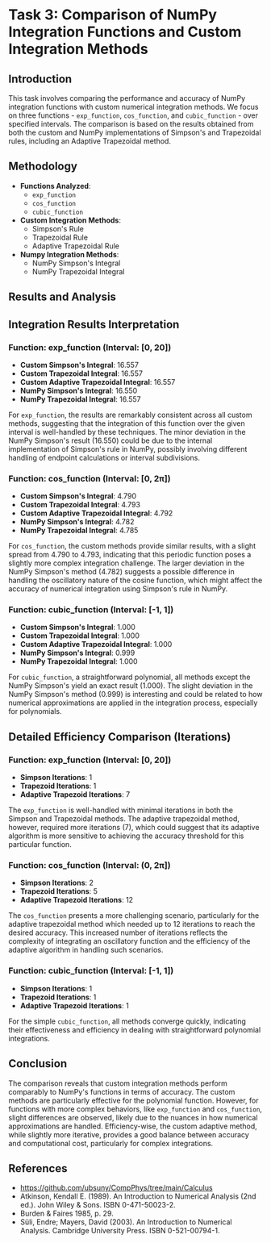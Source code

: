 # Task 3: Comparison of NumPy Integration Functions and Custom Integration Methods

## Introduction
This task involves comparing the performance and accuracy of NumPy integration functions with custom numerical integration methods. We focus on three functions - `exp_function`, `cos_function`, and `cubic_function` - over specified intervals. The comparison is based on the results obtained from both the custom and NumPy implementations of Simpson's and Trapezoidal rules, including an Adaptive Trapezoidal method.

## Methodology
- **Functions Analyzed**: 
  - `exp_function`
  - `cos_function`
  - `cubic_function`
- **Custom Integration Methods**: 
  - Simpson's Rule
  - Trapezoidal Rule
  - Adaptive Trapezoidal Rule 
- **Numpy Integration Methods**: 
  - NumPy Simpson's Integral
  - NumPy Trapezoidal Integral

## Results and Analysis

## Integration Results Interpretation

### Function: exp_function (Interval: [0, 20])
- **Custom Simpson's Integral**: 16.557
- **Custom Trapezoidal Integral**: 16.557
- **Custom Adaptive Trapezoidal Integral**: 16.557
- **NumPy Simpson's Integral**: 16.550
- **NumPy Trapezoidal Integral**: 16.557

For `exp_function`, the results are remarkably consistent across all custom methods, suggesting that the integration of this function over the given interval is well-handled by these techniques. The minor deviation in the NumPy Simpson's result (16.550) could be due to the internal implementation of Simpson's rule in NumPy, possibly involving different handling of endpoint calculations or interval subdivisions.

### Function: cos_function (Interval: [0, 2π])
- **Custom Simpson's Integral**: 4.790
- **Custom Trapezoidal Integral**: 4.793
- **Custom Adaptive Trapezoidal Integral**: 4.792
- **NumPy Simpson's Integral**: 4.782
- **NumPy Trapezoidal Integral**: 4.785

For `cos_function`, the custom methods provide similar results, with a slight spread from 4.790 to 4.793, indicating that this periodic function poses a slightly more complex integration challenge. The larger deviation in the NumPy Simpson's method (4.782) suggests a possible difference in handling the oscillatory nature of the cosine function, which might affect the accuracy of numerical integration using Simpson's rule in NumPy.

### Function: cubic_function (Interval: [-1, 1])
- **Custom Simpson's Integral**: 1.000
- **Custom Trapezoidal Integral**: 1.000
- **Custom Adaptive Trapezoidal Integral**: 1.000
- **NumPy Simpson's Integral**: 0.999
- **NumPy Trapezoidal Integral**: 1.000

For `cubic_function`, a straightforward polynomial, all methods except the NumPy Simpson's yield an exact result (1.000). The slight deviation in the NumPy Simpson's method (0.999) is interesting and could be related to how numerical approximations are applied in the integration process, especially for polynomials.

## Detailed Efficiency Comparison (Iterations)

### Function: exp_function (Interval: [0, 20])
- **Simpson Iterations**: 1
- **Trapezoid Iterations**: 1
- **Adaptive Trapezoid Iterations**: 7

The `exp_function` is well-handled with minimal iterations in both the Simpson and Trapezoidal methods. The adaptive trapezoidal method, however, required more iterations (7), which could suggest that its adaptive algorithm is more sensitive to achieving the accuracy threshold for this particular function.

### Function: cos_function (Interval: (0, 2π])
- **Simpson Iterations**: 2
- **Trapezoid Iterations**: 5
- **Adaptive Trapezoid Iterations**: 12

The `cos_function` presents a more challenging scenario, particularly for the adaptive trapezoidal method which needed up to 12 iterations to reach the desired accuracy. This increased number of iterations reflects the complexity of integrating an oscillatory function and the efficiency of the adaptive algorithm in handling such scenarios.

### Function: cubic_function (Interval: [-1, 1])
- **Simpson Iterations**: 1
- **Trapezoid Iterations**: 1
- **Adaptive Trapezoid Iterations**: 1

For the simple `cubic_function`, all methods converge quickly, indicating their effectiveness and efficiency in dealing with straightforward polynomial integrations.

## Conclusion
The comparison reveals that custom integration methods perform comparably to NumPy's functions in terms of accuracy. The custom methods are particularly effective for the polynomial function. However, for functions with more complex behaviors, like `exp_function` and `cos_function`, slight differences are observed, likely due to the nuances in how numerical approximations are handled. Efficiency-wise, the custom adaptive method, while slightly more iterative, provides a good balance between accuracy and computational cost, particularly for complex integrations.

## References 
- https://github.com/ubsuny/CompPhys/tree/main/Calculus
- Atkinson, Kendall E. (1989). An Introduction to Numerical Analysis (2nd ed.).   John Wiley & Sons. ISBN 0-471-50023-2.
- Burden & Faires 1985, p. 29.
- Süli, Endre; Mayers, David (2003). An Introduction to Numerical Analysis.       Cambridge University Press. ISBN 0-521-00794-1.
